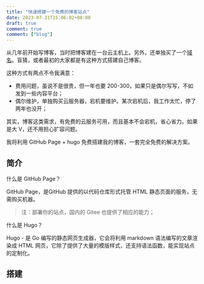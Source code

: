 ```yaml
---
title: "快速搭建一个免费的博客站点"
date: 2023-07-31T15:06:02+08:00
draft: true
comment: true
comment: ["blog"]
---
```


从几年前开始写博客，当时把博客建在一台云主机上。另外，还单独买了一个[域名](https://poloxue.com)。盲猜，或者最初的大家都是有这种方式搭建自己博客。

这种方式有两点不令我满意：

- 费用问题，虽说不是很贵，但一年也要 200-300，如果只是偶尔写写，不如发到一些内容平台；
- 偶尔维护，单独购买云服务器，宕机要维护。某次宕机后，我工作太忙，停了两年也没开；

其实，博客这类需求，有免费的云服务可用，而且基本不会宕机，省心省力。如果是大 V，还不用担心扩容问题。

我将利用 GitHub Page + hugo 免费搭建我的博客，一套完全免费的解决方案。

## 简介

什么是 GitHub Page？

GitHub Page，是GitHub 提供的以代码仓库形式托管 HTML 静态页面的服务，无需购买机器。

> 注：部署你的站点，国内的 Gitee 也提供了相应的能力；

什么是 Hugo？

Hugo - 是 Go 编写的静态网页生成器，它会将利用 markdown 语法编写的文章渲染成 HTML 网页，它除了提供了大量的模版样式，还支持语法函数，能实现站点的定制化。

## 搭建

